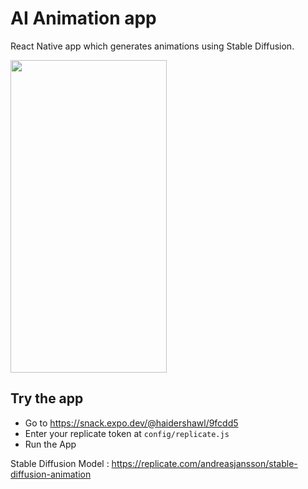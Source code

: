 # AI Animation app

React Native app which generates animations using Stable Diffusion. 

<img src="https://user-images.githubusercontent.com/34603371/205275704-e08a252d-9083-4467-82d9-45a05c5fc5e6.gif" height=500 width=250>


## Try the app

- Go to https://snack.expo.dev/@haidershawl/9fcdd5
- Enter your replicate token at `config/replicate.js`
- Run the App

Stable Diffusion Model : https://replicate.com/andreasjansson/stable-diffusion-animation
